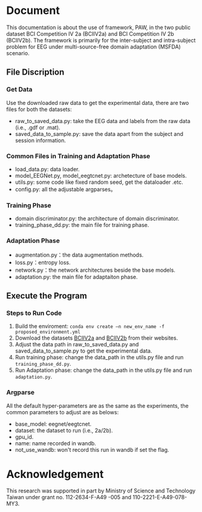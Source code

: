 # Document
This documentation is about the use of framework, PAW, in the two public dataset BCI Competition IV 2a (BCIIV2a) and BCI Competition IV 2b (BCIIV2b). The framework is primarily for the inter-subject and intra-subject problem for EEG under multi-source-free domain adaptation (MSFDA) scenario. 

## File Discription
### Get Data
Use the downloaded raw data to get the experimental data, there are two files for both the datasets: 
* raw_to_saved_data.py: take the EEG data and labels from the raw data (i.e., .gdf or .mat).
* saved_data_to_sample.py: save the data apart from the subject and session information.

### Common Files in Training and Adaptation Phase
* load_data.py: data loader.
* model_EEGNet.py, model_eegtcnet.py: archetecture of base models.
* utils.py: some code like fixed random seed, get the dataloader .etc.
* config.py: all the adjustable argparses。

### Training Phase
* domain discriminator.py: the architecture of domain discriminator.
* training_phase_dd.py: the main file for training phase.


### Adaptation Phase
* augmentation.py：the data augmentation methods.
* loss.py：entropy loss.
* network.py：the network architectures beside the base models.
* adaptation.py: the main file for adaptaiton phase.

## Execute the Program
### Steps to Run Code
1. Build the enviroment: `conda env create –n new_env_name -f proposed_environment.yml`
2. Download the datasets [BCIIV2a](https://bnci-horizon-2020.eu/database/data-sets) and [BCIIV2b](https://www.bbci.de/competition/iv/index.html) from their websites.
3. Adjust the data path in raw_to_saved_data.py and saved_data_to_sample.py to get the experimental data.
4. Run training phase: change the data_path in the utils.py file and run `training_phase_dd.py`.
5. Run Adaptation phase: change the data_path in the utils.py file and run `adaptation.py`.

### Argparse
All the default hyper-parameters are as the same as the experiments, the common parameters to adjust are as belows:
* base_model: eegnet/eegtcnet.
* dataset: the dataset to run (i.e., 2a/2b).
* gpu_id.
* name: name recorded in wandb.
* not_use_wandb: won't record this run in wandb if set the flag.

# Acknowledgement
This research was supported in part by Ministry of Science and Technology Taiwan under grant no. 112-2634-F-A49 -005 and 110-2221-E-A49-078-MY3.